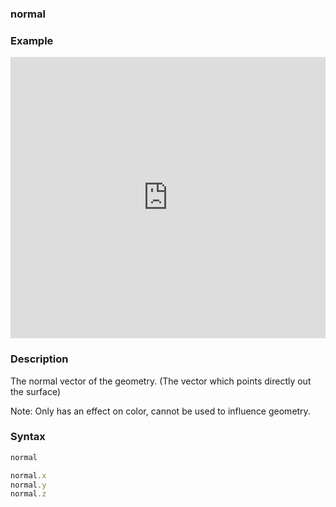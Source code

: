 ### normal

### Example
<iframe width="100%" height="450px" src="https://shaderpark.netlify.com/sculpture/-M26t9QYoo8dj087IQ40?example=true&embed=true" frameborder="0"></iframe>

### Description
The normal vector of the geometry. (The vector which points directly out the surface)

Note: Only has an effect on color, cannot be used to influence geometry.

### Syntax
```js
normal

normal.x
normal.y
normal.z
```
